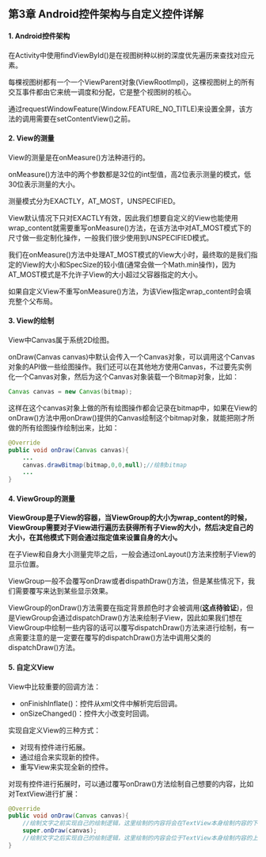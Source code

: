 ## 第3章 Android控件架构与自定义控件详解

#### 1. Android控件架构

在Activity中使用findViewById()是在视图树种以树的深度优先遍历来查找对应元素。

每棵视图树都有一个一个ViewParent对象(ViewRootImpl)，这棵视图树上的所有交互事件都由它来统一调度和分配，它是整个视图树的核心。

通过requestWindowFeature(Window.FEATURE_NO_TITLE)来设置全屏，该方法的调用需要在setContentView()之前。

#### 2. View的测量

View的测量是在onMeasure()方法种进行的。

onMeasure()方法中的两个参数都是32位的int型值，高2位表示测量的模式，低30位表示测量的大小。

测量模式分为EXACTLY，AT_MOST，UNSPECIFIED。

View默认情况下只对EXACTLY有效，因此我们想要自定义的View也能使用wrap_content就需要重写onMeasure()方法，在该方法中对AT_MOST模式下的尺寸做一些定制化操作，一般我们很少使用到UNSPECIFIED模式。

我们在onMeasure()方法中处理AT_MOST模式的View大小时，最终取的是我们指定的View的大小和SpecSize的较小值(通常会做一个Math.min操作)，因为AT_MOST模式是不允许子View的大小超过父容器指定的大小。

如果自定义View不重写onMeasure()方法，为该View指定wrap_content时会填充整个父布局。

#### 3. View的绘制

View中Canvas属于系统2D绘图。

onDraw(Canvas canvas)中默认会传入一个Canvas对象，可以调用这个Canvas对象的API做一些绘图操作。我们还可以在其他地方使用Canvas，不过要先实例化一个Canvas对象，然后为这个Canvas对象装载一个Bitmap对象，比如：

```java
Canvas canvas = new Canvas(bitmap);
```

这样在这个canvas对象上做的所有绘图操作都会记录在bitmap中，如果在View的onDraw()方法中用onDraw()提供的Canvas绘制这个bitmap对象，就能把刚才所做的所有绘图操作绘制出来，比如：

```java
@Override
public void onDraw(Canvas canvas){
    ...
    canvas.drawBitmap(bitmap,0,0,null);//绘制bitmap
    ...
}
```

#### 4. ViewGroup的测量

**ViewGroup是子View的容器，当ViewGroup的大小为wrap_content的时候，ViewGroup需要对子View进行遍历去获得所有子View的大小，然后决定自己的大小，在其他模式下则会通过指定值来设置自身的大小。**

在子View和自身大小测量完毕之后，一般会通过onLayout()方法来控制子View的显示位置。

ViewGroup一般不会覆写onDraw或者dispathDraw()方法，但是某些情况下，我们需要覆写来达到某些显示效果。

ViewGroup的onDraw()方法需要在指定背景颜色时才会被调用(**这点待验证**)，但是ViewGroup会通过dispatchDraw()方法来绘制子View，因此如果我们想在ViewGroup中绘制一些内容的话可以覆写dispatchDraw()方法来进行绘制，有一点需要注意的是一定要在覆写的dispatchDraw()方法中调用父类的dispatchDraw()方法。

#### 5. 自定义View

View中比较重要的回调方法：

- onFinishInflate()：控件从xml文件中解析完后回调。
- onSizeChanged()：控件大小改变时回调。

实现自定义View的三种方式：

- 对现有控件进行拓展。
- 通过组合来实现新的控件。
- 重写View来实现全新的控件。

对现有控件进行拓展时，可以通过覆写onDraw()方法绘制自己想要的内容，比如对TextView进行扩展：

```java
@Override
public void onDraw(Canvas canvas){
    //绘制文字之前实现自己的绘制逻辑，这里绘制的内容将会在TextView本身绘制内容的下方
    super.onDraw(canvas);
    //绘制文字之后实现自己的绘制逻辑，这里绘制的内容会位于TextView本身绘制内容的上方
}
```

